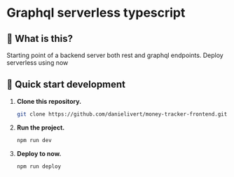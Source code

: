 # Graphql serverless typescript

## 🧐 What is this?

Starting point of a backend server both rest and graphql endpoints.
Deploy serverless using now

## 🚀 Quick start development

1.  **Clone this repository.**

    ```sh
    git clone https://github.com/danielivert/money-tracker-frontend.git
    ```

2.  **Run the project.**

    ```sh
    npm run dev
    ```

3.  **Deploy to now.**

    ```sh
    npm run deploy
    ```
